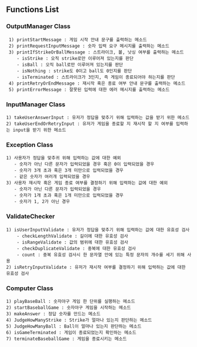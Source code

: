 ## Functions List

### OutputManager Class
     1) printStartMessage : 게임 시작 안내 문구를 출력하는 메소드
     2) printRequestInputMessage : 숫자 입력 요구 메시지를 출력하는 메소드
     3) printIfStrikeOrBallMessage : 스트라이크, 볼, 낫싱 여부를 출력하는 메소드
        - isStrike : 오직 strike로만 이루어져 있는지를 판단
        - isBall : 오직 ball로만 이루어져 있는지를 판단
        - isNothing : strike도 0이고 ball도 0인지를 판단
        - isTerminated : 스트라이크가 3인지, 즉 게임이 종료되어야 하는지를 판단
     4) printRetryOrEndMessage : 재시작 혹은 종료 여부 안내 문구를 출력하는 메소드
     5) printErrorMessage : 잘못된 입력에 대한 에러 메시지를 출력하는 메소드
### InputManager Class
    1) takeUserAnswerInput : 유저가 정답을 맞추기 위해 입력하는 값을 받기 위한 메소드
    2) takeUserEndOrRetryInput : 유저가 게임을 종료할 지 재시작 할 지 여부를 입력하는 input을 받기 위한 메소드
### Exception Class
    1) 사용자가 정답을 맞추귀 위해 입력하는 값에 대한 예외
       - 숫자가 아닌 다른 문자가 입력되었을 경우 혹은 0이 입력되었을 경우
       - 숫자가 3개 초과 혹은 3개 미만으로 입력되었을 경우
       - 같은 숫자가 여러개 입력되었을 경우
    3) 사용자 재시작 혹은 게임 종료 여부를 결정하기 위해 입력하는 값에 대한 예외
       - 숫자가 아닌 다른 문자가 입력되었을 경우
       - 숫자가 1개 초과 혹은 1개 미만으로 입력되었을 경우
       - 숫자가 1, 2가 아닌 경우
### ValidateChecker
    1) isUserInputValidate : 유저가 정답을 맞추기 위해 입력하는 값에 대한 유효성 검사
        - checkLengthValidate : 길이에 대한 유효성 검사
        - isRangeValidate : 값의 범위에 대한 유효성 검사
        - checkDuplicateValidate : 중복에 대한 유효성 검사
        - count : 중복 유효성 검사시 한 문자열 안에 있는 특정 문자의 개수를 세기 위해 사용
    2) isRetryInputValidate : 유저가 재시작 여부를 결정하기 위해 입력하는 값에 대한 유효성 검사
### Computer Class
    1) playBaseBall : 숫자야구 게임 한 단위를 실행하는 메소드
    2) startBaseballGame : 숫자야구 게임을 시작하는 메소드
    3) makeAnswer : 정답 숫자를 만드는 메소드
    4) JudgeHowManyStrike : Strike가 얼마나 있는지 판단하는 메소드
    5) JudgeHowManyBall : Ball이 얼마나 있는지 판단하는 메소드
    6) isGameTerminated : 게임이 종료되었는지 확인하는 메소드
    7) terminateBaseballGame : 게임을 종료시키는 메소드